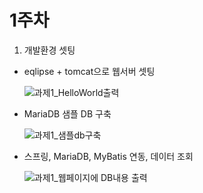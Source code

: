# 1주차

1. 개발환경 셋팅
 - eqlipse + tomcat으로 웹서버 셋팅


     ![과제1_HelloWorld출력](https://user-images.githubusercontent.com/64730787/139535028-cc0c8e2f-5f2b-4c78-bd5b-19baff483355.JPG)
     
 - MariaDB 샘플 DB 구축


     ![과제1_샘플db구축](https://user-images.githubusercontent.com/64730787/139535075-7a39669f-3721-4be7-a648-0f9cef16cdfa.JPG)
     
 - 스프링, MariaDB, MyBatis 연동, 데이터 조회


     ![과제1_웹페이지에 DB내용 출력](https://user-images.githubusercontent.com/64730787/139553955-cf11ff3d-c309-4670-9101-c4ab7805636e.JPG)
